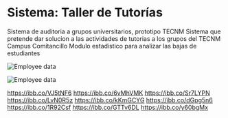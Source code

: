 
# Sistema: Taller de Tutorías

Sistema de auditoria a grupos universitarios, prototipo TECNM
Sistema que pretende dar solucion a las actividades de tutorias a los grupos del TECNM Campus Comitancillo
Modulo estadistico para analizar las bajas de estudiantes


![Employee data](https://ibb.co/Chy8N4F "Employee Data title")

<img src="/repository/Capturas/blubug.png" alt="Employee data" title="Employee Data title">


https://ibb.co/VJ5tNF6
https://ibb.co/6vMhVMK
https://ibb.co/Sr7LYPN
https://ibb.co/LvN0R5z
https://ibb.co/kKmGCYG
https://ibb.co/dGpg5n6
https://ibb.co/1R92Csf
https://ibb.co/GTTv6DL
https://ibb.co/y60bgMx

